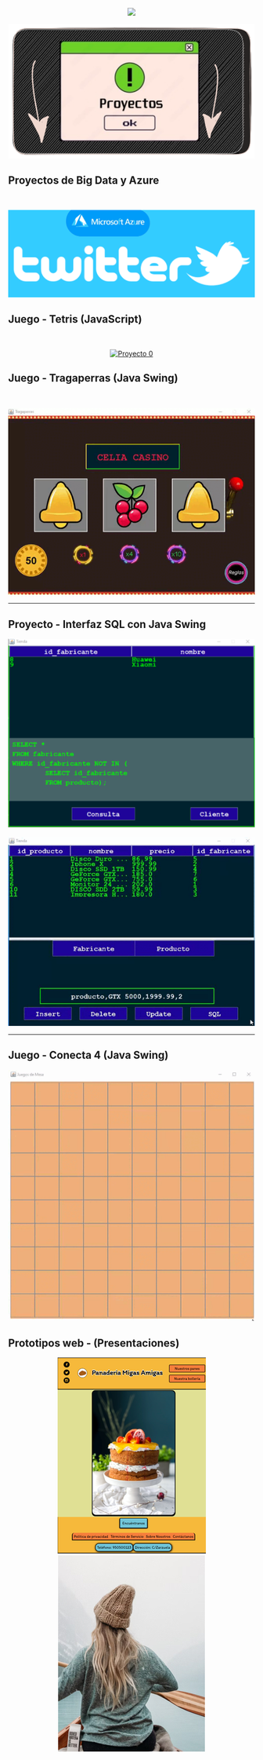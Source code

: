 <p align="center">
<img src="https://readme-typing-svg.demolab.com?font=Itim&weight=1200&size=32&duration=4500&pause=1800&color=44FF44&background=000000&center=true&vCenter=true&random=false&width=435&lines=%F0%9F%92%A0%C2%A1Hello+World!%F0%9F%92%A0"/>
</p>

<p align="center">
    <img src="imagenes/portada2.png" alt="Proyecto 1">
</p>

## Proyectos de Big Data y Azure

<br><div align="center">
<a href="https://github.com/Maax3/tetris](https://github.com/Maax3/AzureTwitter" target="_blank">
<img src="imagenes/azuteTwietter.png" alt="Proyecto 99">
</a></div>

## Juego - Tetris (JavaScript)
<br><div align="center">
<a href="https://github.com/Maax3/tetris" target="_blank">
<img src="imagenes/tetris.gif" alt="Proyecto 0">
</a></div>

## Juego - Tragaperras (Java Swing)
<br><div align="center">
<a href="https://github.com/Maax3/Tragaperras_1DAW" target="_blank">
<img src="imagenes/tragaperras.gif" alt="Proyecto 1">
</a></div>

<hr/>

## Proyecto - Interfaz SQL con Java Swing
<div align="center">
<a href="https://github.com/Maax3/Aplicacion_BDD_1DAW" target="_blank">
<img src="imagenes/x1.png" alt="Proyecto 2">
</a><br><br>
<img src="imagenes/bd7.gif" alt="Proyecto 2">
</div>

<hr/>

## Juego - Conecta 4 (Java Swing)
<div align="center">
<a href="https://github.com/Maax3/Conecta4_1DAW" target="_blank">
<img src="imagenes/conecta4.gif" alt="Proyecto 3">
</a></div>

## Prototipos web - (Presentaciones) 

<div align="center">
<a href="https://github.com/Maax3/Prototipo-web-Panaderia" target="_blank">
<img src="imagenes/11.png" alt="Proyecto 4"></a>

<a href="https://github.com/Maax3/Prototipo_web_Fotografia" target="_blank">
<img src="imagenes/fotografia.jpg" alt="Proyecto 5"></a>
</div>

